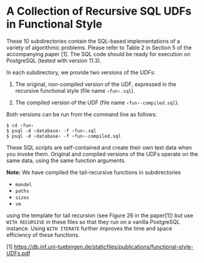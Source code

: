 # A Collection of Recursive SQL UDFs in Functional Style

These 10 subdirectories contain the SQL-based implementations of
a variety of algorithmic problems.  Please refer to Table 2 in
Section 5 of the accompanying paper [1].  The SQL code should be
ready for execution on PostgreSQL (tested with
version 11.3).

In each subdirectory, we provide two versions of the UDFs:

1. The original, non-compiled version of the UDF, expressed in the recursive
   functional style (file name `‹fun›.sql`).

2. The compiled version of the UDF (file name `‹fun›-compiled.sql`).

Both versions can be run from the command line as follows:

~~~
$ cd ‹fun›
$ psql -d ‹database› -f ‹fun›.sql
$ psql -d ‹database› -f ‹fun›-compiled.sql
~~~

These SQL scripts are self-contained and create their own test
data when you invoke them.  Original and compiled versions
of the UDFs operate on the same data, using the same function
arguments.

**Note:** 
We have compiled the tail-recursive functions in subdirectories

- `mandel`
- `paths`
- `sizes`
- `vm`

using the template for tail recursion (see Figure 26 in the paper[1]) but
use `WITH RECURSIVE` in these files so that they run on a vanilla PostgreSQL
instance.  Using `WITH ITERATE` further improves the time and
space efficiency of these functions.

[1] https://db.inf.uni-tuebingen.de/staticfiles/publications/functional-style-UDFs.pdf
